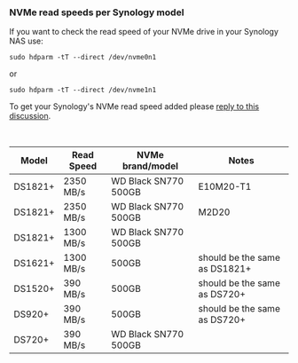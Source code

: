 ### NVMe read speeds per Synology model

If you want to check the read speed of your NVMe drive in your Synology NAS use:
```
sudo hdparm -tT --direct /dev/nvme0n1
```
or
```
sudo hdparm -tT --direct /dev/nvme1n1
```

To get your Synology's NVMe read speed added please [reply to this discussion](https://github.com/007revad/Synology_Information_Wiki/discussions/21).

<br>

| Model   | Read Speed | NVMe brand/model     | Notes |
|---------|------------|----------------------|-------|
| DS1821+ | 2350 MB/s  | WD Black SN770 500GB | E10M20-T1 |
| DS1821+ | 2350 MB/s  | WD Black SN770 500GB | M2D20 |
| DS1821+ | 1300 MB/s  | WD Black SN770 500GB |  |
| DS1621+ | 1300 MB/s  | 500GB | should be the same as DS1821+ |
| DS1520+ |  390 MB/s  | 500GB | should be the same as DS720+ |
| DS920+  |  390 MB/s  | 500GB | should be the same as DS720+ |
| DS720+  |  390 MB/s  | WD Black SN770 500GB |  |

